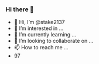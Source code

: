 ### Hi there 👋
- 👋 Hi, I’m @stake2137
- 👀 I’m interested in ...
- 🌱 I’m currently learning ...
- 💞️ I’m looking to collaborate on ...
- 📫 How to reach me ...
- 97
<!--
**Themanhdh/themanhdh** is a ✨ _special_ ✨ repository because its `README.md` (this file) appears on your GitHub profile.



